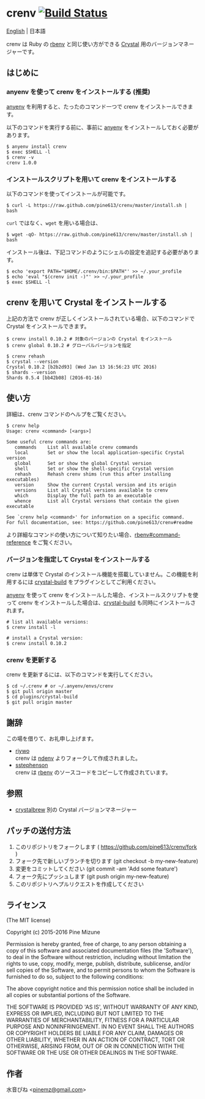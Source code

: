 # crenv [![Build Status](https://travis-ci.org/pine613/crenv.svg?branch=master)](https://travis-ci.org/pine613/crenv)

[English](README.md) | 日本語

crenv は Ruby の [rbenv](https://github.com/sstephenson/rbenv) と同じ使い方ができる [Crystal](http://crystal-lang.org/) 用のバージョンマネージャーです。

## はじめに
### anyenv を使って crenv をインストールする (推奨)

[anyenv](https://github.com/riywo/anyenv) を利用すると、たったのコマンド一つで crenv をインストールできます。

以下のコマンドを実行する前に、事前に [anyenv](https://github.com/riywo/anyenv) をインストールしておく必要があります。

```
$ anyenv install crenv
$ exec $SHELL -l
$ crenv -v
crenv 1.0.0
```

### インストールスクリプトを用いて crenv をインストールする
以下のコマンドを使ってインストールが可能です。

```
$ curl -L https://raw.github.com/pine613/crenv/master/install.sh | bash
```

`curl` ではなく、`wget` を用いる場合は、

```
$ wget -qO- https://raw.github.com/pine613/crenv/master/install.sh | bash
```

インストール後は、下記コマンドのようにシェルの設定を追記する必要があります。

```
$ echo 'export PATH="$HOME/.crenv/bin:$PATH"' >> ~/.your_profile
$ echo 'eval "$(crenv init -)"' >> ~/.your_profile
$ exec $SHELL -l
```

## crenv を用いて Crystal をインストールする
上記の方法で crenv が正しくインストールされている場合、以下のコマンドで Crystal をインストールできます。

```
$ crenv install 0.10.2 # 対象のバージョンの Crystal をインストール
$ crenv global 0.10.2 # グローバルバージョンを指定

$ crenv rehash
$ crystal --version
Crystal 0.10.2 [b2b2d93] (Wed Jan 13 16:56:23 UTC 2016)
$ shards --version
Shards 0.5.4 [bb42b08] (2016-01-16)
```


## 使い方

詳細は、crenv コマンドのヘルプをご覧ください。

```
$ crenv help
Usage: crenv <command> [<args>]

Some useful crenv commands are:
   commands    List all available crenv commands
   local       Set or show the local application-specific Crystal version
   global      Set or show the global Crystal version
   shell       Set or show the shell-specific Crystal version
   rehash      Rehash crenv shims (run this after installing executables)
   version     Show the current Crystal version and its origin
   versions    List all Crystal versions available to crenv
   which       Display the full path to an executable
   whence      List all Crystal versions that contain the given executable

See `crenv help <command>' for information on a specific command.
For full documentation, see: https://github.com/pine613/crenv#readme
```

より詳細なコマンドの使い方について知りたい場合、[rbenv#command-reference](https://github.com/sstephenson/rbenv#command-reference) をご覧ください。

### バージョンを指定して Crystal をインストールする

crenv は単体で Crystal のインストール機能を搭載していません。この機能を利用するには [crystal-build](https://github.com/pine613/crystal-build) をプラグインとしてご利用ください。

[anyenv](https://github.com/riywo/anyenv) を使って crenv をインストールした場合、インストールスクリプトを使って crenv をインストールした場合は、[crystal-build](https://github.com/pine613/crystal-build) も同時にインストールされます。

```
# list all available versions:
$ crenv install -l

# install a Crystal version:
$ crenv install 0.10.2
```

### crenv を更新する
crenv を更新するには、以下のコマンドを実行してください。

```
$ cd ~/.crenv # or ~/.anyenv/envs/crenv
$ git pull origin master
$ cd plugins/crystal-build
$ git pull origin master
```

## 謝辞
この場を借りて、お礼申し上げます。

- [riywo](https://github.com/riywo)<br />
crenv は [ndenv](https://github.com/riywo/ndenv) よりフォークして作成されました。
- [sstephenson](https://github.com/sstephenson)<br />
crenv は [rbenv](https://github.com/rbenv/rbenv) のソースコードをコピーして作成されています。

## 参照
- [crystalbrew](https://github.com/pine613/crystalbrew) 別の Crystal バージョンマネージャー

## パッチの送付方法

1. このリポジトリをフォークします ( https://github.com/pine613/crenv/fork )
2. フォーク先で新しいブランチを切ります (git checkout -b my-new-feature)
3. 変更をコミットしてください (git commit -am 'Add some feature')
4. フォーク先にプッシュします (git push origin my-new-feature)
5. このリポジトリへプルリクエストを作成してください

## ライセンス
(The MIT license)

Copyright (c) 2015-2016 Pine Mizune

Permission is hereby granted, free of charge, to any person obtaining
a copy of this software and associated documentation files (the
'Software'), to deal in the Software without restriction, including
without limitation the rights to use, copy, modify, merge, publish,
distribute, sublicense, and/or sell copies of the Software, and to
permit persons to whom the Software is furnished to do so, subject to
the following conditions:

The above copyright notice and this permission notice shall be
included in all copies or substantial portions of the Software.

THE SOFTWARE IS PROVIDED 'AS IS', WITHOUT WARRANTY OF ANY KIND,
EXPRESS OR IMPLIED, INCLUDING BUT NOT LIMITED TO THE WARRANTIES OF
MERCHANTABILITY, FITNESS FOR A PARTICULAR PURPOSE AND NONINFRINGEMENT.
IN NO EVENT SHALL THE AUTHORS OR COPYRIGHT HOLDERS BE LIABLE FOR ANY
CLAIM, DAMAGES OR OTHER LIABILITY, WHETHER IN AN ACTION OF CONTRACT,
TORT OR OTHERWISE, ARISING FROM, OUT OF OR IN CONNECTION WITH THE
SOFTWARE OR THE USE OR OTHER DEALINGS IN THE SOFTWARE.

## 作者
水音ぴね &lt;<pinemz@gmail.com>&gt;

